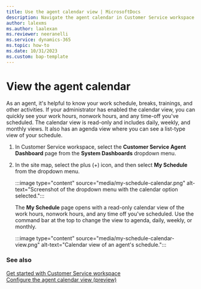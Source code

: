 ```yaml
---
title: Use the agent calendar view | MicrosoftDocs
description: Navigate the agent calendar in Customer Service workspace.
author: lalexms
ms.author: laalexan
ms.reviewer: neeranelli
ms.service: dynamics-365 
ms.topic: how-to 
ms.date: 10/31/2023 
ms.custom: bap-template 
---
```

 
# View the agent calendar

As an agent, it's helpful to know your work schedule, breaks, trainings, and other activities. If your administrator has enabled the calendar view, you can quickly see your work hours, nonwork hours, and any time-off you've scheduled. The calendar view is read-only and includes daily, weekly, and monthly views. It also has an agenda view where you can see a list-type view of your schedule. 

1. In Customer Service workspace, select the **Customer Service Agent Dashboard** page from the **System Dashboards** dropdown menu.

1. In the site map, select the plus (+) icon, and then select **My Schedule** from the dropdown menu.

   :::image type="content" source="media/my-schedule-calendar.png" alt-text="Screenshot of the dropdown menu with the calendar option selected.":::

   The **My Schedule** page opens with a read-only calendar view of the work hours, nonwork hours, and any time off you've scheduled. Use the command bar at the top to change the view to agenda, daily, weekly, or monthly.

   :::image type="content" source="media/my-schedule-calendar-view.png" alt-text="Calendar view of an agent's schedule.":::

### See also
[Get started with Customer Service workspace](csw-overview.md)  
[Configure the agent calendar view (preview)](configure-agent-calendar.md)  
